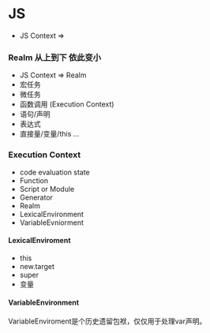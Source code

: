 # JS

- JS Context => 



### Realm  从上到下 依此变小
 - JS Context => Realm
 - 宏任务
 - 微任务
 - 函数调用 (Execution Context)
 - 语句/声明
 - 表达式
 - 直接量/变量/this ...

### Execution Context
 - code evaluation state
 - Function 
 - Script or Module
 - Generator
 - Realm
 - LexicalEnvironment
 - VariableEvniorment

#### LexicalEnviroment
 - this
 - new.target
 - super
 - 变量


#### VariableEnvironment
VariableEnviroment是个历史遗留包袱，仅仅用于处理var声明。


